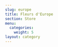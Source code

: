 ```yaml
---
slug: europe
title: Fleurs d'Europe
section: Store
menu:
  categories:
    weight: 5
layout: category
---
```

